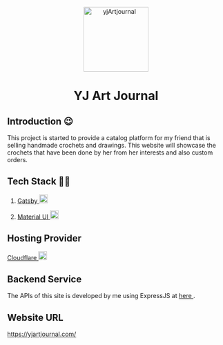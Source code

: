<p align="center">
  <a href="https://yjartjournal.com/">
    <img alt="yjArtjournal" src="https://drive.google.com/uc?export=view&id=1-7ibXtznjXbdpGLV-q0NTTEr0QGY-Ylx" width="150" />
  </a>
</p>
<h1 align="center">
  YJ Art Journal
</h1>

## Introduction 😉

This project is started to provide a catalog platform for my friend that is selling handmade crochets and drawings. This website will showcase the crochets that have been done by her from her interests and also custom orders.

## Tech Stack 🧑‍💻

1.  <a href="https://www.gatsbyjs.com/" target="_blank">Gatsby
    <img alt="gatsbyjs" src="https://upload.wikimedia.org/wikipedia/en/d/d0/Gatsby_Logo.png" width="20" />
    </a>

2.  <a href="https://mui.com/" target=”_blank”>Material UI
    <img alt="mui" src="https://mui.com/static/logo.png" width="20"/>
    </a>

## Hosting Provider

<a href="https://www.cloudflare.com/en-gb/" target="_blank">Cloudflare
<img alt="cloudflare" src="https://upload.wikimedia.org/wikipedia/commons/thumb/9/94/Cloudflare_Logo.png/480px-Cloudflare_Logo.png" width="20" />
</a>

## Backend Service

The APIs of this site is developed by me using ExpressJS at <a href="https://github.com/gohjx8808/yjartjournal-api" target="_blank">here
</a>.

## Website URL

https://yjartjournal.com/
